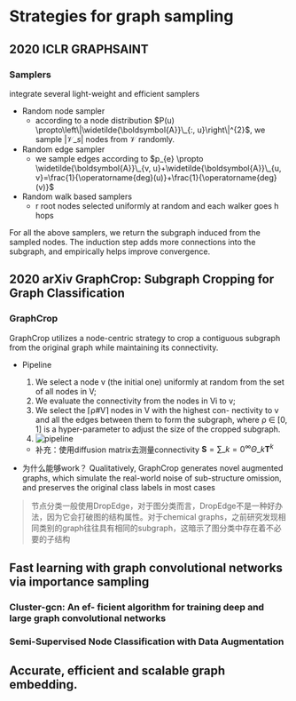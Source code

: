 # Strategies for graph sampling

## 2020 ICLR GRAPHSAINT

### Samplers

integrate several light-weight and efficient samplers

- Random node sampler
  - according to a node distribution $P(u) \propto\left\|\widetilde{\boldsymbol{A}}\_{:, u}\right\|^{2}$, we sample $\left|\mathcal{V}\_{s}\right|$ nodes from $\mathcal{V}$ randomly.
- Random edge sampler
  - we sample edges according to $p_{e} \propto \widetilde{\boldsymbol{A}}\_{v, u}+\widetilde{\boldsymbol{A}}\_{u, v}=\frac{1}{\operatorname{deg}(u)}+\frac{1}{\operatorname{deg}(v)}$
- Random walk based samplers
  - r root nodes selected uniformly at random and each walker goes h hops

For all the above samplers, we return the subgraph induced from the sampled nodes. The induction step adds more connections into the subgraph, and empirically helps improve convergence.

## 2020 arXiv GraphCrop: Subgraph Cropping for Graph Classification

### GraphCrop

GraphCrop utilizes a node-centric strategy to crop a contiguous subgraph from the original graph while maintaining its connectivity.

- Pipeline

    1. We select a node v (the initial one) uniformly at random from the set of all nodes in V;
    2. We evaluate the connectivity from the nodes in Vi to v;
    3. We select the ⌈ρ#V⌉ nodes in V with the highest con- nectivity to v and all the edges between them to form the subgraph, where ρ ∈ [0, 1] is a hyper-parameter to adjust the size of the cropped subgraph.
    4. ![pipeline](../assets/img/subgraphs/pipeline.png)
  - 补充：使用diffusion matrix去测量connectivity $\mathbf{S}=\sum\_{k=0}^{\infty} \Theta\_{k} \mathbf{T}^{k}$

- 为什么能够work？
Qualitatively, GraphCrop generates novel augmented graphs, which simulate the real-world noise of sub-structure omission, and preserves the original class labels in most cases

> 节点分类一般使用DropEdge，对于图分类而言，DropEdge不是一种好办法，因为它会打破图的结构属性。对于chemical graphs，之前研究发现相同类别的graph往往具有相同的subgraph，这暗示了图分类中存在着不必要的子结构

## Fast learning with graph convolutional networks via importance sampling

### Cluster-gcn: An ef- ficient algorithm for training deep and large graph convolutional networks

### Semi-Supervised Node Classification with Data Augmentation

## Accurate, efficient and scalable graph embedding.

